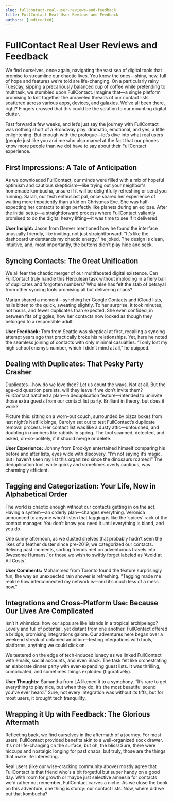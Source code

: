 ```yaml
---
slug: fullcontact-real-user-reviews-and-feedback
title: FullContact Real User Reviews and Feedback
authors: [undirected]
---
```



# FullContact Real User Reviews and Feedback

We find ourselves, once again, navigating the vast sea of digital tools that promise to streamline our chaotic lives. You know the ones—shiny, new, full of hope and features we’re told are life-changing. On a particularly rainy Tuesday, sipping a precariously balanced cup of coffee while pretending to multitask, we stumbled upon FullContact. Imagine that—a single platform promising to knit together the unraveled threads of our contact lists scattered across various apps, devices, and galaxies. We’ve all been there, right? Fingers crossed that this could be the solution to our mounting digital clutter. 

Fast forward a few weeks, and let’s just say the journey with FullContact was nothing short of a Broadway play: dramatic, emotional, and yes, a little enlightening. But enough with the prologue—let’s dive into what real users (people just like you and me who also marvel at the fact that our phones know more people than we do) have to say about their FullContact experience. 

## First Impressions: A Tale of Anticipation

As we downloaded FullContact, our minds were filled with a mix of hopeful optimism and cautious skepticism—like trying out your neighbor's homemade kombucha, unsure if it will be delightfully refreshing or send you running. Sarah, our tech enthusiast pal, once shared her experience of waiting more impatiently than a kid on Christmas Eve. She was half-expecting her contacts to align perfectly like planets during an eclipse. After the initial setup—a straightforward process where FullContact valiantly promised to do the digital heavy lifting—it was time to see if it delivered.

**User Insight:** Jason from Denver mentioned how he found the interface unusually friendly, like inviting, not just straightforward. "It’s like the dashboard understands my chaotic energy," he joked. The design is clean, intuitive, and, most importantly, the buttons didn’t play hide and seek. 

## Syncing Contacts: The Great Unification

We all fear the chaotic merger of our multifaceted digital existence. Can FullContact truly handle this Herculean task without imploding in a fiery ball of duplicates and forgotten numbers? Who else has felt the stab of betrayal from other syncing tools promising all but delivering chaos?

Marian shared a moment—synching her Google Contacts and iCloud lists, nails bitten to the quick, sweating slightly. To her surprise, it took minutes, not hours, and fewer duplicates than expected. She even confided, in between fits of giggles, how her contacts now looked as though they belonged to a responsible adult. 

**User Feedback:** Tom from Seattle was skeptical at first, recalling a syncing attempt years ago that practically broke his relationships. Yet, here he noted the seamless joining of contacts with only minimal casualties. “I only lost my high school enemy’s number, which I didn’t mind at all,” he quipped.

## Dealing with Duplicates: That Pesky Party Crasher

Duplicates—how do we love thee? Let us count the ways. Not at all. But the age-old question persists, will they leave if we don’t invite them? FullContact hatched a plan—a deduplication feature—intended to uninvite those extra guests from our contact list party. Brilliant in theory, but does it work?

Picture this: sitting on a worn-out couch, surrounded by pizza boxes from last night’s Netflix binge, Carolyn set out to test FullContact’s duplicate removal process. Her contact list was like a dusty attic—untouched, and doubling in numbers like rabbits in spring. The tool scanned, detected, and asked, oh-so-politely, if it should merge or delete. 

**User Experience:** Johnny from Brooklyn entertained himself comparing his before and after lists, eyes wide with discovery. “I’m not saying it’s magic, but I haven’t seen my list this organized since the dinosaurs roamed!” The deduplication tool, while quirky and sometimes overly cautious, was charmingly efficient.

## Tagging and Categorization: Your Life, Now in Alphabetical Order

The world is chaotic enough without our contacts getting in on the act. Having a system—an orderly plan—changes everything. Veronica announced to anyone who’d listen that tagging is like the ‘spices’ rack of the contact manager. You don’t know you need it until everything is bland, and you do.

One sunny afternoon, as we dusted shelves that probably hadn’t seen the likes of a feather duster since pre-2019, we categorized our contacts. Reliving past moments, sorting friends met on adventurous travels into ‘Awesome Humans,’ or those we wish to swiftly forget labeled as ‘Avoid at All Costs.’ 

**User Comments:** Mohammed from Toronto found the feature surprisingly fun, the way an unexpected rain shower is refreshing. “Tagging made me realize how interconnected my network is—and it’s much less of a mess now.” 

## Integrations and Cross-Platform Use: Because Our Lives Are Complicated

Isn’t it whimsical how our apps are like islands in a tropical archipelago? Lovely and full of potential, yet distant from one another. FullContact offered a bridge, promising integrations galore. Our adventures here began over a weekend streak of untamed ambition—testing integrations with tools, platforms, anything we could click on.

We teetered on the edge of tech-induced lunacy as we linked FullContact with emails, social accounts, and even Slack. The task felt like orchestrating an elaborate dinner party with ever-expanding guest lists. It was thrilling, complicated, and sometimes things exploded (figuratively). 

**User Thoughts:** Samantha from LA likened it to a symphony. “It’s rare to get everything to play nice, but when they do, it’s the most beautiful sound you’ve ever heard.” Sure, not every integration was without its tiffs, but for most users, it brought tech tranquility.

## Wrapping it Up with Feedback: The Glorious Aftermath

Reflecting back, we find ourselves in the aftermath of a journey. For most users, FullContact provided benefits akin to a well-organized sock drawer. It's not life-changing on the surface, but oh, the bliss! Sure, there were hiccups and nostalgic longing for past chaos, but truly, those are the things that make life interesting.

Real users (like our wise-cracking community above) mostly agree that FullContact is that friend who's a bit forgetful but super handy on a good day. With room for growth or maybe just selective amnesia for contacts we'd rather not remember, FullContact carves a niche. As we close the book on this adventure, one thing is sturdy: our contact lists. Now, where did we put that kombucha?